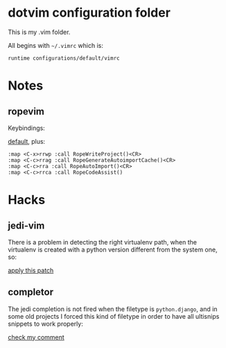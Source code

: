 # dotvim configuration folder

This is my .vim folder.

All begins with `~/.vimrc` which is:

	runtime configurations/default/vimrc


# Notes

## ropevim

Keybindings:

[default](https://github.com/python-rope/ropevim#keybinding), plus:

	:map <C-x>rrwp :call RopeWriteProject()<CR>
	:map <C-c>rrag :call RopeGenerateAutoimportCache()<CR>
	:map <C-c>rra :call RopeAutoImport()<CR>
	:map <C-c>rrca :call RopeCodeAssist()

# Hacks

## jedi-vim

There is a problem in detecting the right virtualenv path, when the virtualenv is created with a python version different from the system one,
so:

[apply this patch](https://github.com/davidhalter/jedi/pull/829/commits/2ca6dd4a98a9f420d5c547c08aa1f9dfd6bd9801)

## completor

The jedi completion is not fired when the filetype is `python.django`, and in some old projects I forced this kind of filetype in order
to have all ultisnips snippets to work properly:

[check my comment](https://github.com/maralla/completor.vim/issues/76#issuecomment-338149521)
